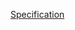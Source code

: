 [Specification](https://progalap.elte.hu/specifikacio/?data=H4sIAAAAAAAACj2OvQoCMRCEX2XZSmGRDWKzXOwt%2FAGxOq8IGiFgVrnESgTLPOc9ieQOrAZm9pvZN6anv4RbuLgcHoqCGxXQoZQdQQxVW7NYaHfuz7p%2FZYHep9c916Bah94LcGO1sYYZnF5hKN84lDJhIDDjxsYx5vmIPNK%2Fxh5P21m09ZTA1MU2dmueI2H2KSeU9o1Xlx0KqsCq8jEItExgVgRMsCQwPL43VQoskVBd9CiIhJOLYj7d5wfN2f%2FY7gAAAA%3D%3D)
